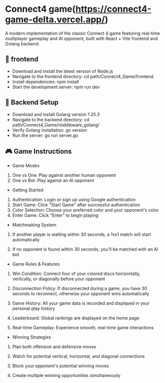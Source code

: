 
# Connect4 game(https://connect4-game-delta.vercel.app/)


A modern implementation of the classic Connect 4 game featuring real-time multiplayer gameplay and AI opponent, built with React + Vite frontend and Golang backend.
   
## 🚀 frontend

-  Download and install the latest version of Node.js
- Navigate to the frontend directory:  cd path/Connect4_Game/frontend
- Install dependencies: npm install
- Start the development server: npm run dev


## 🔧 Backend Setup
- Download and install Golang version 1.25.3
- Navigate to the backend directory: cd path/Connect4_Game/middleware_golang/
- Verify Golang installation: go version
- Run the server: go run server.go

  
## 🎮 Game Instructions

- Game Modes
1. One vs One: Play against another human opponent
2. One vs Bot: Play against an AI opponent

- Getting Started
1. Authentication: Login or sign up using Google authentication
2. Start Game: Click "Start Game" after successful authentication
3. Color Selection: Choose your preferred color and your opponent's color
4. Enter Game: Click "Enter" to begin playing

- Matchmaking System
1. If another player is waiting within 30 seconds, a 1vs1 match will start automatically

2. If no opponent is found within 30 seconds, you'll be matched with an AI bot

- Game Rules & Features
1. Win Condition: Connect four of your colored discs horizontally, vertically, or diagonally before your opponent

2. Disconnection Policy: If disconnected during a game, you have 30 seconds to reconnect, otherwise your opponent wins automatically

3. Game History: All your game data is recorded and displayed in your personal play history

4. Leaderboard: Global rankings are displayed on the home page

5. Real-time Gameplay: Experience smooth, real-time game interactions

- Winning Strategies
1. Plan both offensive and defensive moves

2. Watch for potential vertical, horizontal, and diagonal connections

3. Block your opponent's potential winning moves

4. Create multiple winning opportunities simultaneously
